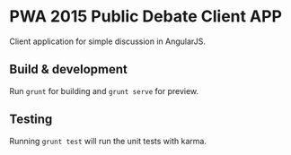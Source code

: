 # PWA 2015 Public Debate Client APP

Client application for simple discussion in AngularJS.

## Build & development

Run `grunt` for building and `grunt serve` for preview.

## Testing

Running `grunt test` will run the unit tests with karma.

